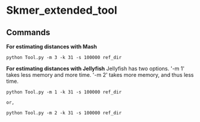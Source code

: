 # Skmer_extended_tool

## Commands
**For estimating distances with Mash**
```
python Tool.py -m 3 -k 31 -s 100000 ref_dir
```

**For estimating distances with Jellyfish**
Jellyfish has two options. '-m 1' takes less memory and more time. '-m 2' takes more memory, and thus less time.
```
python Tool.py -m 1 -k 31 -s 100000 ref_dir

or, 

python Tool.py -m 2 -k 31 -s 100000 ref_dir
```
